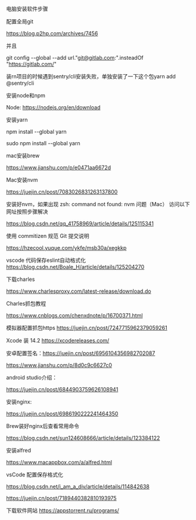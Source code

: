 电脑安装软件步骤



配置全局git

https://blog.p2hp.com/archives/7456



并且

git config --global --add url."git@gitlab.com:".insteadOf "https://gitlab.com/"



装rn项目的时候遇到sentry/cli安装失败，单独安装了一下这个包yarn add @sentry/cli



安装node和npm

Node: https://nodejs.org/en/download



安装yarn

npm install --global yarn

sudo npm install --global yarn 



mac安装brew

https://www.jianshu.com/p/e0471aa6672d 



Mac安装nvm

https://juejin.cn/post/7083026831263137800 



安装好nvm，如果出现 zsh: command not found: nvm 问题（Mac） 访问以下网址按照步骤解决

https://blog.csdn.net/qq_41758969/article/details/125115341 



使用 commitizen 规范 Git 提交说明

https://hzecool.yuque.com/ykfe/msb30a/xegkkp



vscode 代码保存eslint自动格式化 https://blog.csdn.net/Boale_H/article/details/125204270



下载charles

https://www.charlesproxy.com/latest-release/download.do



Charles抓包教程

https://www.cnblogs.com/chenxdnote/p/16700371.html

模拟器配置抓包https
https://juejin.cn/post/7247715962379059261





Xcode 装 14.2  https://xcodereleases.com/ 



安卓配置签名：https://juejin.cn/post/6956104356982702087

https://www.jianshu.com/p/8d0c9c6627c0



android studio介绍：

https://juejin.cn/post/6844903759626108941



安装nginx:

https://juejin.cn/post/6986190222241464350



Brew装好nginx后查看常用命令

https://blog.csdn.net/sun124608666/article/details/123384122



安装alfred

https://www.macappbox.com/a/alfred.html



vsCode 配置保存格式化

https://blog.csdn.net/i_am_a_div/article/details/114842638

https://juejin.cn/post/7189440382810193975



下载软件网站
https://appstorrent.ru/programs/

